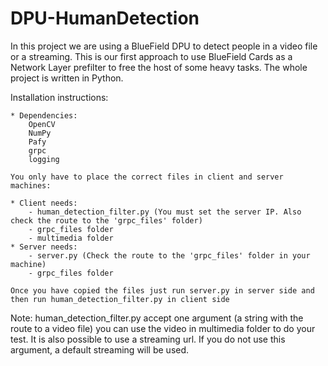 # DPU-HumanDetection

In this project we are using a BlueField DPU to detect people in a video file or a streaming. This is our first approach to use BlueField Cards as a Network Layer prefilter to free the host of some heavy tasks.
The whole project is written in Python.

Installation instructions:

    * Dependencies:
        OpenCV
        NumPy
        Pafy
        grpc
        logging

    You only have to place the correct files in client and server machines:
    
    * Client needs:
        - human_detection_filter.py (You must set the server IP. Also check the route to the 'grpc_files' folder)
        - grpc_files folder
        - multimedia folder
    * Server needs:
        - server.py (Check the route to the 'grpc_files' folder in your machine)
        - grpc_files folder

    Once you have copied the files just run server.py in server side and then run human_detection_filter.py in client side

Note: human_detection_filter.py accept one argument (a string with the route to a video file) you can use the video in multimedia folder to do your test. It is also possible to use a streaming url. If you do not use this argument, a default streaming will be used.
    